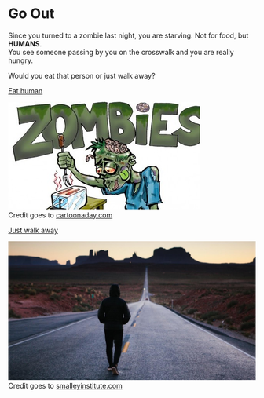 # Go Out 

Since you turned to a zombie last night, you are starving. Not for food, but **HUMANS**.    
You see someone passing by you on the crosswalk and you are really hungry.

Would you eat that person or just walk away?

[Eat human](eat-human.md)

![](../images/eat-human.jpg)     
Credit goes to [cartoonaday.com](http://www.cartoonaday.com/tag/zombie/)

[Just walk away](starve-to-death.md)

![](../images/walk-away.jpg)       
Credit goes to [smalleyinstitute.com](https://www.smalleyinstitute.com/blog/is-it-ok-to-walk-away-from-marriage)
